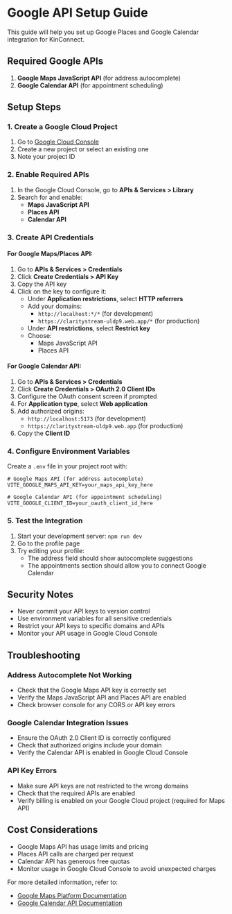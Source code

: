 # Google API Setup Guide

This guide will help you set up Google Places and Google Calendar integration for KinConnect.

## Required Google APIs

1. **Google Maps JavaScript API** (for address autocomplete)
2. **Google Calendar API** (for appointment scheduling)

## Setup Steps

### 1. Create a Google Cloud Project

1. Go to [Google Cloud Console](https://console.cloud.google.com/)
2. Create a new project or select an existing one
3. Note your project ID

### 2. Enable Required APIs

1. In the Google Cloud Console, go to **APIs & Services > Library**
2. Search for and enable:
   - **Maps JavaScript API**
   - **Places API**
   - **Calendar API**

### 3. Create API Credentials

#### For Google Maps/Places API:
1. Go to **APIs & Services > Credentials**
2. Click **Create Credentials > API Key**
3. Copy the API key
4. Click on the key to configure it:
   - Under **Application restrictions**, select **HTTP referrers**
   - Add your domains:
     - `http://localhost:*/*` (for development)
     - `https://claritystream-uldp9.web.app/*` (for production)
   - Under **API restrictions**, select **Restrict key**
   - Choose:
     - Maps JavaScript API
     - Places API

#### For Google Calendar API:
1. Go to **APIs & Services > Credentials**
2. Click **Create Credentials > OAuth 2.0 Client IDs**
3. Configure the OAuth consent screen if prompted
4. For **Application type**, select **Web application**
5. Add authorized origins:
   - `http://localhost:5173` (for development)
   - `https://claritystream-uldp9.web.app` (for production)
6. Copy the **Client ID**

### 4. Configure Environment Variables

Create a `.env` file in your project root with:

```env
# Google Maps API (for address autocomplete)
VITE_GOOGLE_MAPS_API_KEY=your_maps_api_key_here

# Google Calendar API (for appointment scheduling)
VITE_GOOGLE_CLIENT_ID=your_oauth_client_id_here
```

### 5. Test the Integration

1. Start your development server: `npm run dev`
2. Go to the profile page
3. Try editing your profile:
   - The address field should show autocomplete suggestions
   - The appointments section should allow you to connect Google Calendar

## Security Notes

- Never commit your API keys to version control
- Use environment variables for all sensitive credentials
- Restrict your API keys to specific domains and APIs
- Monitor your API usage in Google Cloud Console

## Troubleshooting

### Address Autocomplete Not Working
- Check that the Google Maps API key is correctly set
- Verify the Maps JavaScript API and Places API are enabled
- Check browser console for any CORS or API key errors

### Google Calendar Integration Issues
- Ensure the OAuth 2.0 Client ID is correctly configured
- Check that authorized origins include your domain
- Verify the Calendar API is enabled in Google Cloud Console

### API Key Errors
- Make sure API keys are not restricted to the wrong domains
- Check that the required APIs are enabled
- Verify billing is enabled on your Google Cloud project (required for Maps API)

## Cost Considerations

- Google Maps API has usage limits and pricing
- Places API calls are charged per request
- Calendar API has generous free quotas
- Monitor usage in Google Cloud Console to avoid unexpected charges

For more detailed information, refer to:
- [Google Maps Platform Documentation](https://developers.google.com/maps/documentation)
- [Google Calendar API Documentation](https://developers.google.com/calendar/api)